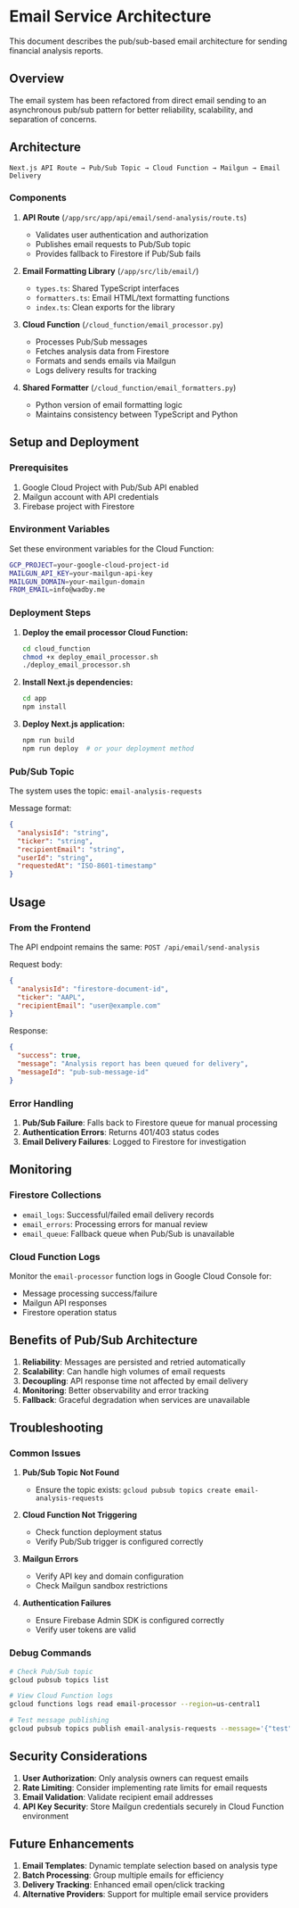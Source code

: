 # Email Service Architecture

This document describes the pub/sub-based email architecture for sending financial analysis reports.

## Overview

The email system has been refactored from direct email sending to an asynchronous pub/sub pattern for better reliability, scalability, and separation of concerns.

## Architecture

```
Next.js API Route → Pub/Sub Topic → Cloud Function → Mailgun → Email Delivery
```

### Components

1. **API Route** (`/app/src/app/api/email/send-analysis/route.ts`)
   - Validates user authentication and authorization
   - Publishes email requests to Pub/Sub topic
   - Provides fallback to Firestore if Pub/Sub fails

2. **Email Formatting Library** (`/app/src/lib/email/`)
   - `types.ts`: Shared TypeScript interfaces
   - `formatters.ts`: Email HTML/text formatting functions
   - `index.ts`: Clean exports for the library

3. **Cloud Function** (`/cloud_function/email_processor.py`)
   - Processes Pub/Sub messages
   - Fetches analysis data from Firestore
   - Formats and sends emails via Mailgun
   - Logs delivery results for tracking

4. **Shared Formatter** (`/cloud_function/email_formatters.py`)
   - Python version of email formatting logic
   - Maintains consistency between TypeScript and Python

## Setup and Deployment

### Prerequisites

1. Google Cloud Project with Pub/Sub API enabled
2. Mailgun account with API credentials
3. Firebase project with Firestore

### Environment Variables

Set these environment variables for the Cloud Function:

```bash
GCP_PROJECT=your-google-cloud-project-id
MAILGUN_API_KEY=your-mailgun-api-key
MAILGUN_DOMAIN=your-mailgun-domain
FROM_EMAIL=info@wadby.me
```

### Deployment Steps

1. **Deploy the email processor Cloud Function:**
   ```bash
   cd cloud_function
   chmod +x deploy_email_processor.sh
   ./deploy_email_processor.sh
   ```

2. **Install Next.js dependencies:**
   ```bash
   cd app
   npm install
   ```

3. **Deploy Next.js application:**
   ```bash
   npm run build
   npm run deploy  # or your deployment method
   ```

### Pub/Sub Topic

The system uses the topic: `email-analysis-requests`

Message format:
```json
{
  "analysisId": "string",
  "ticker": "string", 
  "recipientEmail": "string",
  "userId": "string",
  "requestedAt": "ISO-8601-timestamp"
}
```

## Usage

### From the Frontend

The API endpoint remains the same: `POST /api/email/send-analysis`

Request body:
```json
{
  "analysisId": "firestore-document-id",
  "ticker": "AAPL",
  "recipientEmail": "user@example.com"
}
```

Response:
```json
{
  "success": true,
  "message": "Analysis report has been queued for delivery",
  "messageId": "pub-sub-message-id"
}
```

### Error Handling

1. **Pub/Sub Failure**: Falls back to Firestore queue for manual processing
2. **Authentication Errors**: Returns 401/403 status codes  
3. **Email Delivery Failures**: Logged to Firestore for investigation

## Monitoring

### Firestore Collections

- `email_logs`: Successful/failed email delivery records
- `email_errors`: Processing errors for manual review
- `email_queue`: Fallback queue when Pub/Sub is unavailable

### Cloud Function Logs

Monitor the `email-processor` function logs in Google Cloud Console for:
- Message processing success/failure
- Mailgun API responses
- Firestore operation status

## Benefits of Pub/Sub Architecture

1. **Reliability**: Messages are persisted and retried automatically
2. **Scalability**: Can handle high volumes of email requests
3. **Decoupling**: API response time not affected by email delivery
4. **Monitoring**: Better observability and error tracking
5. **Fallback**: Graceful degradation when services are unavailable

## Troubleshooting

### Common Issues

1. **Pub/Sub Topic Not Found**
   - Ensure the topic exists: `gcloud pubsub topics create email-analysis-requests`

2. **Cloud Function Not Triggering** 
   - Check function deployment status
   - Verify Pub/Sub trigger is configured correctly

3. **Mailgun Errors**
   - Verify API key and domain configuration
   - Check Mailgun sandbox restrictions

4. **Authentication Failures**
   - Ensure Firebase Admin SDK is configured correctly
   - Verify user tokens are valid

### Debug Commands

```bash
# Check Pub/Sub topic
gcloud pubsub topics list

# View Cloud Function logs  
gcloud functions logs read email-processor --region=us-central1

# Test message publishing
gcloud pubsub topics publish email-analysis-requests --message='{"test": true}'
```

## Security Considerations

1. **User Authorization**: Only analysis owners can request emails
2. **Rate Limiting**: Consider implementing rate limits for email requests
3. **Email Validation**: Validate recipient email addresses
4. **API Key Security**: Store Mailgun credentials securely in Cloud Function environment

## Future Enhancements

1. **Email Templates**: Dynamic template selection based on analysis type
2. **Batch Processing**: Group multiple emails for efficiency
3. **Delivery Tracking**: Enhanced email open/click tracking
4. **Alternative Providers**: Support for multiple email service providers
